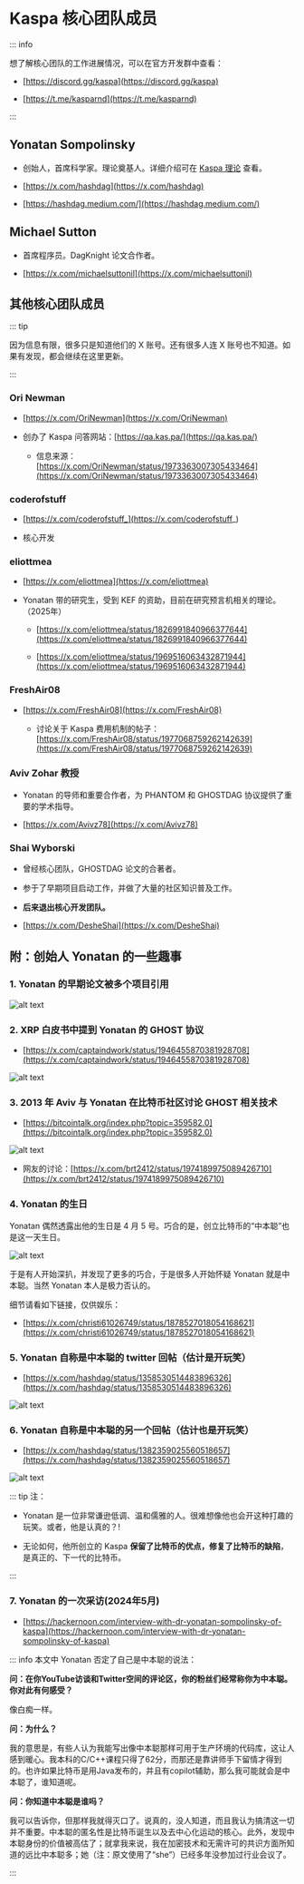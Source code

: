 # Kaspa 核心团队成员

::: info

想了解核心团队的工作进展情况，可以在官方开发群中查看：

- [https://discord.gg/kaspa](https://discord.gg/kaspa)

- [https://t.me/kasparnd](https://t.me/kasparnd)

:::

## Yonatan Sompolinsky

- 创始人，首席科学家。理论奠基人。详细介绍可在 [Kaspa 理论](../theory/README.md) 查看。

- [https://x.com/hashdag](https://x.com/hashdag)

- [https://hashdag.medium.com/](https://hashdag.medium.com/)


## Michael Sutton

- 首席程序员。DagKnight 论文合作者。

- [https://x.com/michaelsuttonil](https://x.com/michaelsuttonil)




## 其他核心团队成员

::: tip

因为信息有限，很多只是知道他们的 X 账号。还有很多人连 X 账号也不知道。如果有发现，都会继续在这里更新。


:::

### Ori Newman

- [https://x.com/OriNewman](https://x.com/OriNewman)

- 创办了 Kaspa 问答网站：[https://qa.kas.pa/](https://qa.kas.pa/)

    * 信息来源：[https://x.com/OriNewman/status/1973363007305433464](https://x.com/OriNewman/status/1973363007305433464)


### coderofstuff

- [https://x.com/coderofstuff_](https://x.com/coderofstuff_)

- 核心开发


### eliottmea

- [https://x.com/eliottmea](https://x.com/eliottmea)

- Yonatan 带的研究生，受到 KEF 的资助，目前在研究预言机相关的理论。（2025年）

    * [https://x.com/eliottmea/status/1826991840966377644](https://x.com/eliottmea/status/1826991840966377644)
    
    * [https://x.com/eliottmea/status/1969516063432871944](https://x.com/eliottmea/status/1969516063432871944)

### FreshAir08

- [https://x.com/FreshAir08](https://x.com/FreshAir08)

    * 讨论关于 Kaspa 费用机制的帖子：[https://x.com/FreshAir08/status/1977068759262142639](https://x.com/FreshAir08/status/1977068759262142639)


### Aviv Zohar 教授

- Yonatan 的导师和重要合作者，为 PHANTOM 和 GHOSTDAG 协议提供了重要的学术指导。

- [https://x.com/Avivz78](https://x.com/Avivz78)



### Shai Wyborski

- 曾经核心团队，GHOSTDAG 论文的合著者。

- 参于了早期项目启动工作，并做了大量的社区知识普及工作。

- **后来退出核心开发团队。**
  
- [https://x.com/DesheShai](https://x.com/DesheShai)



## 附：创始人 Yonatan 的一些趣事

### 1. Yonatan 的早期论文被多个项目引用

![alt text](/kas/gost-in-eth.png)



### 2. XRP 白皮书中提到 Yonatan 的 GHOST 协议

- [https://x.com/captaindwork/status/1946455870381928708](https://x.com/captaindwork/status/1946455870381928708)

![alt text](/kas/yonatan-in-xrp.png)



### 3. 2013 年 Aviv 与 Yonatan 在比特币社区讨论 GHOST 相关技术

- [https://bitcointalk.org/index.php?topic=359582.0](https://bitcointalk.org/index.php?topic=359582.0)

![alt text](/kas/yonantan-2013-bitcoin.png)

- 网友的讨论：[https://x.com/brt2412/status/1974189975089426710](https://x.com/brt2412/status/1974189975089426710)


### 4. Yonatan 的生日

Yonatan 偶然透露出他的生日是 4 月 5 号。巧合的是，创立比特币的“中本聪”也是这一天生日。

![alt text](/kas/yonatan-birthday.png)

于是有人开始深扒，并发现了更多的巧合，于是很多人开始怀疑 Yonatan 就是中本聪。当然 Yonatan 本人是极力否认的。

细节请看如下链接，仅供娱乐：

- [https://x.com/christi61026749/status/1878527018054168621](https://x.com/christi61026749/status/1878527018054168621)


### 5. Yonatan 自称是中本聪的 twitter 回帖（估计是开玩笑）

- [https://x.com/hashdag/status/1358530514483896326](https://x.com/hashdag/status/1358530514483896326)

![alt text](/kas/yonantan-x-santoshi.png)


### 6. Yonatan 自称是中本聪的另一个回帖（估计也是开玩笑）

- [https://x.com/hashdag/status/1382359025560518657](https://x.com/hashdag/status/1382359025560518657)

![alt text](/kas/yonatan-x-santoshi2.png)

::: tip 注：

- Yonatan 是一位非常谦逊低调、温和儒雅的人。很难想像他也会开这种​​打趣​​的玩笑。或者，他是认真的？! 

- 无论如何，他所创立的 Kaspa **保留了比特币的优点，修复了比特币的缺陷**，是真正的、下一代的比特币。

:::

### 7. Yonatan 的一次采访(2024年5月)

- [https://hackernoon.com/interview-with-dr-yonatan-sompolinsky-of-kaspa](https://hackernoon.com/interview-with-dr-yonatan-sompolinsky-of-kaspa)

::: info 本文中 Yonatan 否定了自己是中本聪的说法：

**问：在你YouTube访谈和Twitter空间的评论区，你的粉丝们经常称你为中本聪。你对此有何感受？**

像白痴一样。


**问：为什么？**

我的意思是，有些人认为我能写出像中本聪那样可用于生产环境的代码库，这让人感到暖心。我本科的C/C++课程只得了62分，而那还是靠讲师手下留情才得到的。也许如果比特币是用Java发布的，并且有copilot辅助，那么我可能就会是中本聪了，谁知道呢。

**问：你知道中本聪是谁吗？**

我可以告诉你，但那样我就得灭口了。说真的，没人知道，而且我认为搞清这一切并不重要。中本聪的匿名性是比特币诞生以及去中心化运动的核心。此外，发现中本聪身份的价值被高估了；就拿我来说，我在加密技术和无需许可的共识方面所知道的远比中本聪多；她（注：原文使用了“she”）已经多年没参加过行业会议了。

:::


